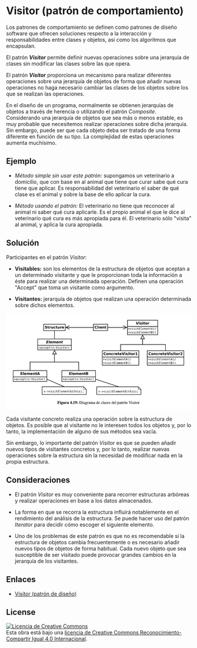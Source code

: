 # Visitor (patrón de comportamiento)

Los patrones de comportamiento se definen como patrones de diseño software que ofrecen soluciones respecto a la interacción y responsabilidades entre clases y objetos, así como los algoritmos que encapsulan.

El patrón **_Visitor_** permite definir nuevas operaciones sobre una jerarquía de clases sin modificar las clases sobre las que opera.

El patrón **_Visitor_** proporciona un mecanismo para realizar diferentes operaciones sobre una jerarquía de objetos de forma que añadir nuevas operaciones no haga necesario cambiar las clases de los objetos sobre los que se realizan las operaciones.

En el diseño de un programa, normalmente se obtienen jerarquías de objetos a través de herencia o utilizando el patrón *Composite*. Considerando una jerarquía de objetos que sea más o menos estable, es muy probable que necesitemos realizar operaciones sobre dicha jerarquía. Sin embargo, puede ser que cada objeto deba ser tratado de una forma diferente en función de su tipo. La complejidad de estas operaciones aumenta muchísimo.

## Ejemplo

* *Método simple sin usar este patrón:* supongamos un veterinario a domicilio, que con base en al animal que tiene que curar sabe qué cura tiene que aplicar. Es responsabilidad del veterinario el saber de qué clase es el animal y sobre la base de ello aplicar la cura.

* *Método usando el patrón:* El veterinario no tiene que reconocer al animal ni saber qué cura aplicarle. Es el propio animal el que le dice al veterinario qué cura es más apropiada para él. El veterinario sólo "visita" al animal, y aplica la cura apropiada.

## Solución

Participantes en el patrón *Visitor*:

* **Visitables:** son los elementos de la estructura de objetos que aceptan a un determinado visitante y que le proporcionan toda la información a éste para realizar una determinada operación. Definen una operación "Accept" que toma un visitante como argumento.

* **Visitantes:** jerarquía de objetos que realizan una operación determinada sobre dichos elementos.

![Visitor](example/imgs/Visitor.png)

Cada visitante concreto realiza una operación sobre la estructura de objetos. Es posible que al visitante no le interesen todos los objetos y, por lo tanto, la implementación de alguno de sus métodos sea vacía.

Sin embargo, lo importante del patrón *Visitor* es que se pueden añadir nuevos tipos de visitantes concretos y, por lo tanto, realizar nuevas operaciones sobre la estructura sin la necesidad de modificar nada en la propia estructura.

## Consideraciones

* El patrón *Visitor* es muy conveniente para recorrer estructuras arbóreas y realizar operaciones en base a los datos almacenados.

* La forma en que se recorra la estructura influirá notablemente en el rendimiento del análisis de la estructura. Se puede hacer uso del patrón *Iterator* para decidir cómo escoger el siguiente elemento.

* Uno de los problemas de este patrón es que no es recomendable si la estructura  de objetos cambia frecuentemente o es necesario añadir nuevos tipos de objetos de forma habitual. Cada nuevo objeto que sea susceptible de ser visitado puede provocar grandes cambios en la jerarquía de los visitantes.

## Enlaces

* [Visitor (patrón de diseño)](https://es.wikipedia.org/wiki/Visitor_%28patr%C3%B3n_de_dise%C3%B1o%29)

## License

[![Licencia de Creative Commons](https://i.creativecommons.org/l/by-sa/4.0/80x15.png)](http://creativecommons.org/licenses/by-sa/4.0/)  
Esta obra está bajo una [licencia de Creative Commons Reconocimiento-Compartir Igual 4.0 Internacional](http://creativecommons.org/licenses/by-sa/4.0/).
